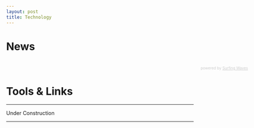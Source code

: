 ```yaml
---
layout: post
title: Technology
---
```


<h1 class="section-front-header-module__title">News</h1>

<!-- start sw-rss-feed code --> 
<script type="text/javascript"> 
<!-- 
rssfeed_url = new Array(); 
rssfeed_url[0]="http://feeds.feedburner.com/FeaturedBlogPosts-DataScienceCentral?format=xml"; rssfeed_url[1]="http://feeds.dzone.com/big-data";  
rssfeed_frame_width="100%"; 
rssfeed_frame_height="260"; 
rssfeed_scroll="on"; 
rssfeed_scroll_step="6"; 
rssfeed_scroll_bar="off"; 
rssfeed_target="_blank"; 
rssfeed_font_size="15"; 
rssfeed_font_face=""; 
rssfeed_border="on"; 
rssfeed_css_url="https://feed.surfing-waves.com/css/style3a.css"; 
rssfeed_title="on"; 
rssfeed_title_name="Data Science Central and DZone Big Data News"; 
rssfeed_title_bgcolor="#3366ff"; 
rssfeed_title_color="#fff"; 
rssfeed_title_bgimage=""; 
rssfeed_footer="off"; 
rssfeed_footer_name="rss feed"; 
rssfeed_footer_bgcolor="#fff"; 
rssfeed_footer_color="#333"; 
rssfeed_footer_bgimage=""; 
rssfeed_item_title_length="50"; 
rssfeed_item_title_color="#666"; 
rssfeed_item_bgcolor="#fff"; 
rssfeed_item_bgimage=""; 
rssfeed_item_border_bottom="on"; 
rssfeed_item_source_icon="off"; 
rssfeed_item_date="off"; 
rssfeed_item_description="on"; 
rssfeed_item_description_length="120"; 
rssfeed_item_description_color="#666"; 
rssfeed_item_description_link_color="#333"; 
rssfeed_item_description_tag="off"; 
rssfeed_no_items="0"; 
rssfeed_cache = "2f7a07d61d4c975b854052155346121a"; 
//--> 
</script> 
<script type="text/javascript" src="//feed.surfing-waves.com/js/rss-feed.js"></script> 

<div style="color:#ccc;font-size:10px; text-align:right; width:100%;"><a href="https://surfing-waves.com" rel="noopener" target="_blank" style="color:#ccc;"></a></div> 
<!-- end sw-rss-feed code -->

<br />

<!-- start sw-rss-feed code --> 
<script type="text/javascript"> 
<!-- 
rssfeed_url = new Array(); 
rssfeed_url[0]="http://feeds.dzone.com/ai";  
rssfeed_frame_width="100%";
rssfeed_frame_height="260";
rssfeed_scroll="off";
rssfeed_scroll_step="6";
rssfeed_scroll_bar="on";
rssfeed_target="_blank"; 
rssfeed_font_size="15";
rssfeed_font_face="";
rssfeed_border="on";
rssfeed_css_url="";
rssfeed_title="on";
rssfeed_title_name="DZone AI News"; 
rssfeed_title_bgcolor="#3366ff";
rssfeed_title_color="#fff";
rssfeed_title_bgimage="";
rssfeed_footer="off";
rssfeed_footer_name="rss feed"; 
rssfeed_footer_bgcolor="#fff";
rssfeed_footer_color="#333";
rssfeed_footer_bgimage="";
rssfeed_item_title_length="50"; 
rssfeed_item_title_color="#666"; 
rssfeed_item_bgcolor="#fff";
rssfeed_item_bgimage="";
rssfeed_item_border_bottom="on";
rssfeed_item_source_icon="off"; 
rssfeed_item_date="on";
rssfeed_item_description="on";
rssfeed_item_description_length="120";
rssfeed_item_description_color="#666"; 
rssfeed_item_description_link_color="#333";
rssfeed_item_description_tag="off";
rssfeed_no_items="0";
rssfeed_cache = "5c1a4a475daf0804bfea8d09060c7447"; 
//--> 
</script> 
<script type="text/javascript" src="//feed.surfing-waves.com/js/rss-feed.js"></script> 
<!-- The link below helps keep this service FREE, and helps other people find the SW widget. Please be cool and keep it! Thanks. --> 
<div style="color:#ccc;font-size:10px; text-align:right; width:650px;">powered by <a href="https://surfing-waves.com" rel="noopener" target="_blank" style="color:#ccc;">Surfing Waves</a></div> 
<!-- end sw-rss-feed code -->

<h1 class="section-front-header-module__title">Tools & Links</h1>

<hr>
Under Construction
<hr>
